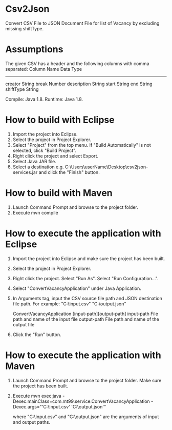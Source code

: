 # Csv2Json
Convert CSV File to JSON Document File for list of Vacancy by excluding missing shiftType.


# Assumptions
The given CSV has a header and the following columns with comma separated:
Column Name	Data Type
-----------	---------
creator		String
break		Number
description	String
start		String
end			String
shiftType	String

Compile: Java 1.8.
Runtime: Java 1.8.


# How to build with Eclipse
1. Import the project into Eclipse.
2. Select the project in Project Explorer.
3. Select "Project" from the top menu. If "Build Automatically" is not selected, click "Build Project".
4. Right click the project and select Export.
5. Select Java JAR file.
6. Select a destination e.g. C:\Users\userName\Desktop\csv2json-services.jar and click the "Finish" button.


# How to build with Maven
1. Launch Command Prompt and browse to the project folder.
2. Execute
	mvn compile


# How to execute the application with Eclipse
1. Import the project into Eclipse and make sure the project has been built.
2. Select the project in Project Explorer.
3. Right click the project. Select "Run As". Select "Run Configuration...".
4. Select "ConvertVacancyApplication" under Java Application.
5. In Arguments tag, input the CSV source file path and JSON destination file path. For example:
	"C:\input.csv" "C:\output.json" 

	ConvertVacancyApplication [input-path][output-path]
		input-path		File path and name of the input file
		output-path		File path and name of the output file
6. Click the "Run" button.


# How to execute the application with Maven
1. Launch Command Prompt and browse to the project folder. Make sure the project has been built.
2. Execute
	mvn exec:java -Dexec.mainClass=com.mt99.service.ConvertVacancyApplication -Dexec.args="'C:\input.csv' 'C:\output.json'"

	where "C:\input.csv" and "C:\output.json" are the arguments of input and output paths.